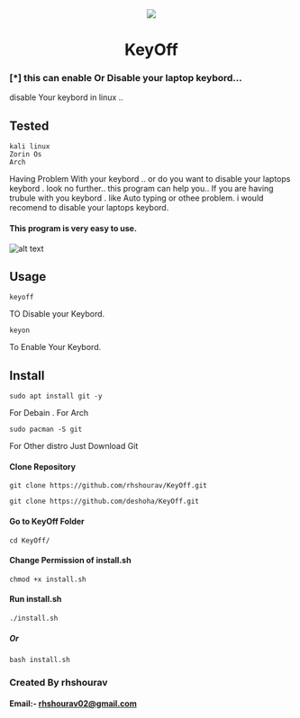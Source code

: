 <div align="center">
	<img src="https://github.com/rhshourav/Keyoff/blob/main/img/logo150x150.png">
</div>
<h1 align="center">KeyOff</h1>


### [*] this can enable Or Disable your laptop keybord...
disable Your keybord in linux ..
## Tested
```
kali linux
Zorin Os
Arch
```
Having Problem With your keybord .. or do you want to disable your laptops keybord . look no further..
this program can help you..
If you are having trubule with you keybord . like Auto typing or othee problem.
i would recomend to disable your laptops keybord.
#### This program is very easy to use.

![alt text](https://github.com/rhshourav/Keyoff/blob/main/img/keyoff.png)


## Usage

```
keyoff 
```
TO Disable your Keybord.
```
keyon
```
To Enable Your Keybord.


## Install
```
sudo apt install git -y
```
For Debain .
For Arch 
```
sudo pacman -S git
```
For Other distro 
Just Download Git

#### Clone Repository
```
git clone https://github.com/rhshourav/KeyOff.git
```
```
git clone https://github.com/deshoha/KeyOff.git
```
#### Go to KeyOff Folder
```
cd KeyOff/
```

#### Change Permission of install.sh
```
chmod +x install.sh
```

#### Run install.sh
```
./install.sh
```
##### Or
```
bash install.sh
```


### Created By rhshourav
#### Email:- rhshourav02@gmail.com
